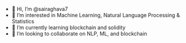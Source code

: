 - 👋 Hi, I’m @sairaghava7
- 👀 I’m interested in Machine Learning, Natural Language Processing & Statistics
- 🌱 I’m currently learning blockchain and solidity 
- 💞️ I’m looking to collaborate on NLP, ML, and blockchain

<!---
sairaghava7/sairaghava7 is a ✨ special ✨ repository because its `README.md` (this file) appears on your GitHub profile.
You can click the Preview link to take a look at your changes.
--->
